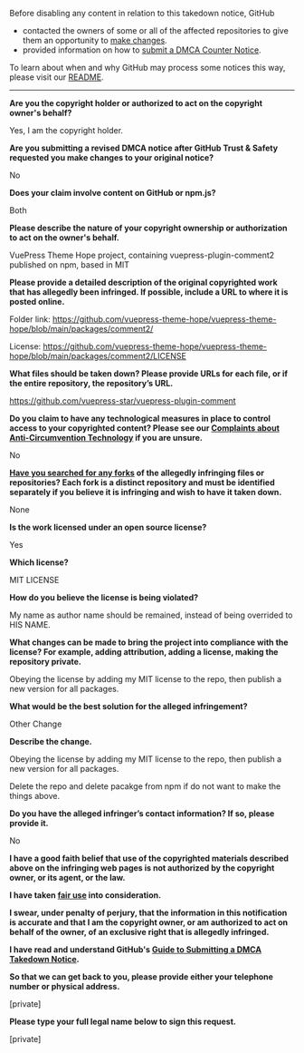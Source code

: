 Before disabling any content in relation to this takedown notice, GitHub
- contacted the owners of some or all of the affected repositories to give them an opportunity to [make changes](https://docs.github.com/en/github/site-policy/dmca-takedown-policy#a-how-does-this-actually-work).
- provided information on how to [submit a DMCA Counter Notice](https://docs.github.com/en/articles/guide-to-submitting-a-dmca-counter-notice).

To learn about when and why GitHub may process some notices this way, please visit our [README](https://github.com/github/dmca/blob/master/README.md#anatomy-of-a-takedown-notice).

---

**Are you the copyright holder or authorized to act on the copyright owner's behalf?**

Yes, I am the copyright holder.

**Are you submitting a revised DMCA notice after GitHub Trust & Safety requested you make changes to your original notice?**

No

**Does your claim involve content on GitHub or npm.js?**

Both

**Please describe the nature of your copyright ownership or authorization to act on the owner's behalf.**

VuePress Theme Hope project, containing vuepress-plugin-comment2 published on npm, based in MIT

**Please provide a detailed description of the original copyrighted work that has allegedly been infringed. If possible, include a URL to where it is posted online.**

Folder link: https://github.com/vuepress-theme-hope/vuepress-theme-hope/blob/main/packages/comment2/

License: https://github.com/vuepress-theme-hope/vuepress-theme-hope/blob/main/packages/comment2/LICENSE

**What files should be taken down? Please provide URLs for each file, or if the entire repository, the repository’s URL.**

https://github.com/vuepress-star/vuepress-plugin-comment

**Do you claim to have any technological measures in place to control access to your copyrighted content? Please see our <a href="https://docs.github.com/articles/guide-to-submitting-a-dmca-takedown-notice#complaints-about-anti-circumvention-technology">Complaints about Anti-Circumvention Technology</a> if you are unsure.**

No

**<a href="https://docs.github.com/articles/dmca-takedown-policy#b-what-about-forks-or-whats-a-fork">Have you searched for any forks</a> of the allegedly infringing files or repositories? Each fork is a distinct repository and must be identified separately if you believe it is infringing and wish to have it taken down.**

None

**Is the work licensed under an open source license?**

Yes

**Which license?**

MIT LICENSE

**How do you believe the license is being violated?**

My name as author name should be remained, instead of being overrided to HIS NAME.

**What changes can be made to bring the project into compliance with the license? For example, adding attribution, adding a license, making the repository private.**

Obeying the license by adding my MIT license to the repo, then publish a new version for all packages.

**What would be the best solution for the alleged infringement?**

Other Change

**Describe the change.**

Obeying the license by adding my MIT license to the repo, then publish a new version for all packages.

Delete the repo and delete pacakge from npm if do not want to make the things above.

**Do you have the alleged infringer’s contact information? If so, please provide it.**

No

**I have a good faith belief that use of the copyrighted materials described above on the infringing web pages is not authorized by the copyright owner, or its agent, or the law.**

**I have taken <a href="https://www.lumendatabase.org/topics/22">fair use</a> into consideration.**

**I swear, under penalty of perjury, that the information in this notification is accurate and that I am the copyright owner, or am authorized to act on behalf of the owner, of an exclusive right that is allegedly infringed.**

**I have read and understand GitHub's <a href="https://docs.github.com/articles/guide-to-submitting-a-dmca-takedown-notice/">Guide to Submitting a DMCA Takedown Notice</a>.**

**So that we can get back to you, please provide either your telephone number or physical address.**

[private]

**Please type your full legal name below to sign this request.**

[private]
